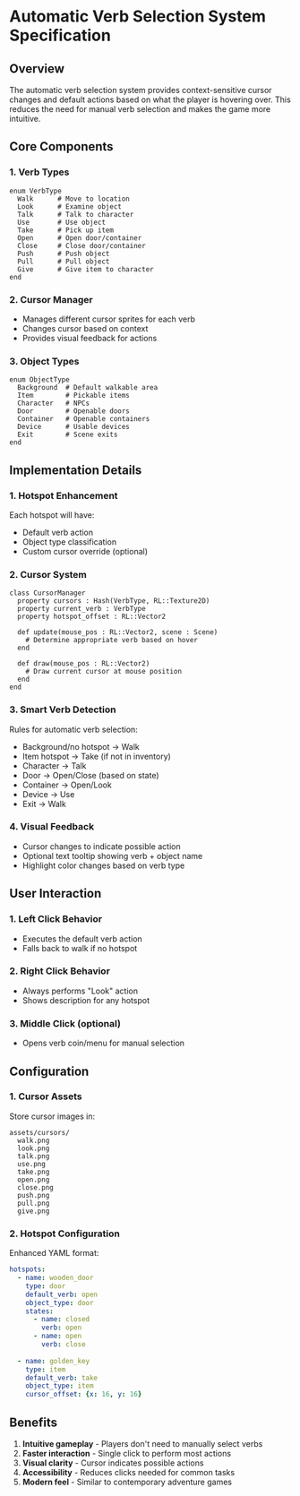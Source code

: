 # Automatic Verb Selection System Specification

## Overview
The automatic verb selection system provides context-sensitive cursor changes and default actions based on what the player is hovering over. This reduces the need for manual verb selection and makes the game more intuitive.

## Core Components

### 1. Verb Types
```crystal
enum VerbType
  Walk      # Move to location
  Look      # Examine object
  Talk      # Talk to character
  Use       # Use object
  Take      # Pick up item
  Open      # Open door/container
  Close     # Close door/container
  Push      # Push object
  Pull      # Pull object
  Give      # Give item to character
end
```

### 2. Cursor Manager
- Manages different cursor sprites for each verb
- Changes cursor based on context
- Provides visual feedback for actions

### 3. Object Types
```crystal
enum ObjectType
  Background  # Default walkable area
  Item        # Pickable items
  Character   # NPCs
  Door        # Openable doors
  Container   # Openable containers
  Device      # Usable devices
  Exit        # Scene exits
end
```

## Implementation Details

### 1. Hotspot Enhancement
Each hotspot will have:
- Default verb action
- Object type classification
- Custom cursor override (optional)

### 2. Cursor System
```crystal
class CursorManager
  property cursors : Hash(VerbType, RL::Texture2D)
  property current_verb : VerbType
  property hotspot_offset : RL::Vector2
  
  def update(mouse_pos : RL::Vector2, scene : Scene)
    # Determine appropriate verb based on hover
  end
  
  def draw(mouse_pos : RL::Vector2)
    # Draw current cursor at mouse position
  end
end
```

### 3. Smart Verb Detection
Rules for automatic verb selection:
- Background/no hotspot → Walk
- Item hotspot → Take (if not in inventory)
- Character → Talk
- Door → Open/Close (based on state)
- Container → Open/Look
- Device → Use
- Exit → Walk

### 4. Visual Feedback
- Cursor changes to indicate possible action
- Optional text tooltip showing verb + object name
- Highlight color changes based on verb type

## User Interaction

### 1. Left Click Behavior
- Executes the default verb action
- Falls back to walk if no hotspot

### 2. Right Click Behavior  
- Always performs "Look" action
- Shows description for any hotspot

### 3. Middle Click (optional)
- Opens verb coin/menu for manual selection

## Configuration

### 1. Cursor Assets
Store cursor images in:
```
assets/cursors/
  walk.png
  look.png
  talk.png
  use.png
  take.png
  open.png
  close.png
  push.png
  pull.png
  give.png
```

### 2. Hotspot Configuration
Enhanced YAML format:
```yaml
hotspots:
  - name: wooden_door
    type: door
    default_verb: open
    object_type: door
    states:
      - name: closed
        verb: open
      - name: open
        verb: close
    
  - name: golden_key
    type: item
    default_verb: take
    object_type: item
    cursor_offset: {x: 16, y: 16}
```

## Benefits
1. **Intuitive gameplay** - Players don't need to manually select verbs
2. **Faster interaction** - Single click to perform most actions  
3. **Visual clarity** - Cursor indicates possible actions
4. **Accessibility** - Reduces clicks needed for common tasks
5. **Modern feel** - Similar to contemporary adventure games